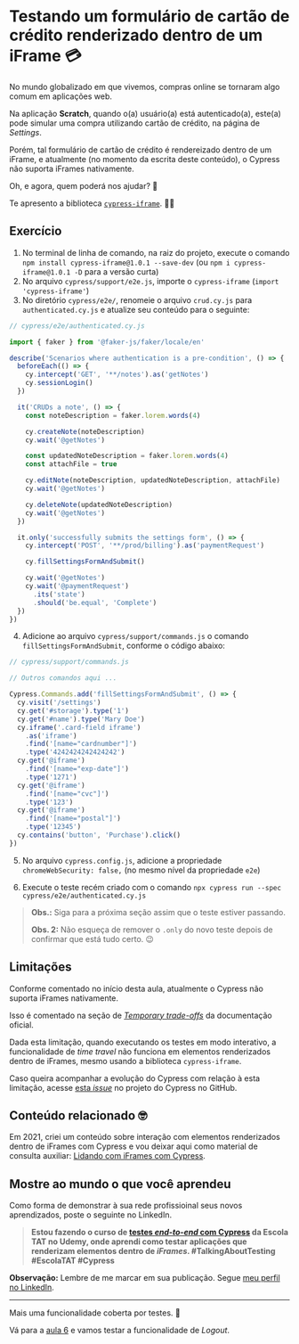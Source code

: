 # Testando um formulário de cartão de crédito renderizado dentro de um iFrame 💳

No mundo globalizado em que vivemos, compras online se tornaram algo comum em aplicações web.

Na aplicação **Scratch**, quando o(a) usuário(a) está autenticado(a), este(a) pode simular uma compra utilizando cartão de crédito, na página de _Settings_.

Porém, tal formulário de cartão de crédito é rendereizado dentro de um iFrame, e atualmente (no momento da escrita deste conteúdo), o Cypress não suporta iFrames nativamente.

Oh, e agora, quem poderá nos ajudar? 🦗

Te apresento a biblioteca [`cypress-iframe`](https://www.npmjs.com/package/cypress-iframe). 🦸🏼

## Exercício

1. No terminal de linha de comando, na raiz do projeto, execute o comando `npm install cypress-iframe@1.0.1 --save-dev` (ou `npm i cypress-iframe@1.0.1 -D` para a versão curta)
2. No arquivo `cypress/support/e2e.js`, importe o `cypress-iframe` (`import 'cypress-iframe'`)
3. No diretório `cypress/e2e/`, renomeie o arquivo `crud.cy.js` para `authenticated.cy.js` e atualize seu conteúdo para o seguinte:

```js
// cypress/e2e/authenticated.cy.js

import { faker } from '@faker-js/faker/locale/en'

describe('Scenarios where authentication is a pre-condition', () => {
  beforeEach(() => {
    cy.intercept('GET', '**/notes').as('getNotes')
    cy.sessionLogin()
  })

  it('CRUDs a note', () => {
    const noteDescription = faker.lorem.words(4)

    cy.createNote(noteDescription)
    cy.wait('@getNotes')

    const updatedNoteDescription = faker.lorem.words(4)
    const attachFile = true

    cy.editNote(noteDescription, updatedNoteDescription, attachFile)
    cy.wait('@getNotes')

    cy.deleteNote(updatedNoteDescription)
    cy.wait('@getNotes')
  })

  it.only('successfully submits the settings form', () => {
    cy.intercept('POST', '**/prod/billing').as('paymentRequest')

    cy.fillSettingsFormAndSubmit()

    cy.wait('@getNotes')
    cy.wait('@paymentRequest')
      .its('state')
      .should('be.equal', 'Complete')
  })
})

```

4. Adicione ao arquivo `cypress/support/commands.js` o comando `fillSettingsFormAndSubmit`, conforme o código abaixo:

```js
// cypress/support/commands.js

// Outros comandos aqui ...

Cypress.Commands.add('fillSettingsFormAndSubmit', () => {
  cy.visit('/settings')
  cy.get('#storage').type('1')
  cy.get('#name').type('Mary Doe')
  cy.iframe('.card-field iframe')
    .as('iframe')
    .find('[name="cardnumber"]')
    .type('4242424242424242')
  cy.get('@iframe')
    .find('[name="exp-date"]')
    .type('1271')
  cy.get('@iframe')
    .find('[name="cvc"]')
    .type('123')
  cy.get('@iframe')
    .find('[name="postal"]')
    .type('12345')
  cy.contains('button', 'Purchase').click()
})
```

5. No arquivo `cypress.config.js`, adicione a propriedade `chromeWebSecurity: false,` (no mesmo nível da propriedade `e2e`)

6. Execute o teste recém criado com o comando `npx cypress run --spec cypress/e2e/authenticated.cy.js`

> **Obs.:** Siga para a próxima seção assim que o teste estiver passando.
>
> **Obs. 2:** Não esqueça de remover o `.only` do novo teste depois de confirmar que está tudo certo. 😉

## Limitações

Conforme comentado no início desta aula, atualmente o Cypress não suporta iFrames nativamente.

Isso é comentado na seção de [_Temporary trade-offs_](https://docs.cypress.io/guides/references/trade-offs#Temporary-trade-offs) da documentação oficial.

Dada esta limitação, quando executando os testes em modo interativo, a funcionalidade de _time travel_ não funciona em elementos renderizados dentro de iFrames, mesmo usando a biblioteca `cypress-iframe`.

Caso queira acompanhar a evolução do Cypress com relação à esta limitação, acesse [esta _issue_](https://github.com/cypress-io/cypress/issues/136) no projeto do Cypress no GitHub.

## Conteúdo relacionado 🤓

Em 2021, criei um conteúdo sobre interação com elementos renderizados dentro de iFrames com Cypress e vou deixar aqui como material de consulta auxiliar: [Lidando com iFrames com Cypress](https://youtu.be/sjiLhjPxYvs).

## Mostre ao mundo o que você aprendeu

Como forma de demonstrar à sua rede profissioinal seus novos aprendizados, poste o seguinte no LinkedIn.

> **Estou fazendo o curso de [testes _end-to-end_ com Cypress](https://www.udemy.com/course/testes-end-to-end-com-cypress/?referralCode=BFC58FC7B29F2F37904D) da Escola TAT no Udemy, onde aprendi como testar aplicações que renderizam elementos dentro de _iFrames_. #TalkingAboutTesting #EscolaTAT #Cypress**

**Observação:** Lembre de me marcar em sua publicação. Segue [meu perfil no LinkedIn](https://www.linkedin.com/in/walmyr-lima-e-silva-filho).

___

Mais uma funcionalidade coberta por testes. 🧡

Vá para a [aula 6](./6.md) e vamos testar a funcionalidade de _Logout_.
